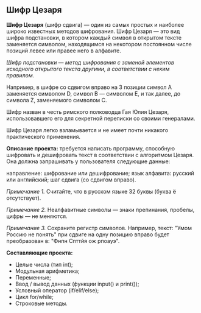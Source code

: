 ## Шифр Цезаря
**Шифр Цезаря** (шифр сдвига) — один из самых простых и наиболее широко известных методов шифрования. Шифр Цезаря — это вид шифра подстановки, в котором каждый символ в открытом тексте заменяется символом, находящимся на некотором постоянном числе позиций левее или правее него в алфавите.

_Шифр подстановки — метод шифрования с заменой элементов исходного открытого текста другими, в соответствии с неким правилом._

Например, в шифре со сдвигом вправо на 3 позиции символ A заменяется символом D, символ B — символом E, и так далее, до символа Z, заменяемого символом C.

Шифр назван в честь римского полководца Гая Юлия Цезаря, использовавшего его для секретной переписки со своими генералами.

Шифр Цезаря легко взламывается и не имеет почти никакого практического применения.

**Описание проекта:** требуется написать программу, способную шифровать и дешифровать текст в соответствии с алгоритмом Цезаря. Она должна запрашивать у пользователя следующие данные:

направление: шифрование или дешифрование;
язык алфавита: русский или английский;
шаг сдвига (со сдвигом вправо).

*Примечание 1.* Считайте, что в русском языке 32 буквы (буква ё отсутствует).

*Примечание 2.* Неалфавитные символы — знаки препинания, пробелы, цифры — не меняются.

*Примечание 3.* Сохраните регистр символов. Например, текст: "Умом Россию не понять" при сдвиге на одну позицию вправо будет преобразован в: "Фнпн Спттйя ож рпоауэ".

**Составляющие проекта:**

* Целые числа (тип int);
* Модульная арифметика;
* Переменные;
* Ввод / вывод данных (функции input() и print());
* Условный оператор (if/elif/else);
* Цикл for/while;
* Строковые методы.